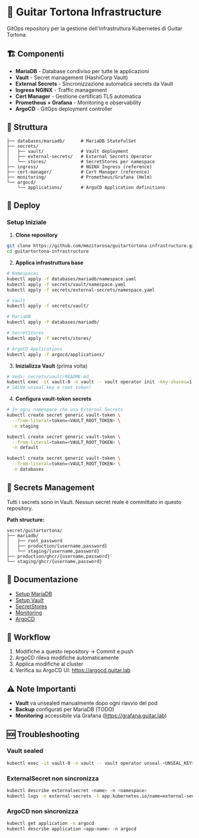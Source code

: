 # 🎸 Guitar Tortona Infrastructure

GitOps repository per la gestione dell'infrastruttura Kubernetes di Guitar Tortona.

## 🏗️ Componenti

- **MariaDB** - Database condiviso per tutte le applicazioni
- **Vault** - Secret management (HashiCorp Vault)
- **External Secrets** - Sincronizzazione automatica secrets da Vault
- **Ingress NGINX** - Traffic management
- **Cert Manager** - Gestione certificati TLS automatica
- **Prometheus + Grafana** - Monitoring e observability
- **ArgoCD** - GitOps deployment controller

## 📂 Struttura
```
├── databases/mariadb/      # MariaDB StatefulSet
├── secrets/
│   ├── vault/              # Vault deployment
│   ├── external-secrets/   # External Secrets Operator
│   └── stores/             # SecretStores per namespace
├── ingress/                # NGINX Ingress (reference)
├── cert-manager/           # Cert Manager (reference)
├── monitoring/             # Prometheus/Grafana (Helm)
└── argocd/
    └── applications/       # ArgoCD Application definitions
```

## 🚀 Deploy

### Setup Iniziale

1. **Clone repository**
```bash
git clone https://github.com/mmzitarosa/guitartortona-infrastructure.git
cd guitartortona-infrastructure
```

2. **Applica infrastruttura base**
```bash
# Namespaces
kubectl apply -f databases/mariadb/namespace.yaml
kubectl apply -f secrets/vault/namespace.yaml
kubectl apply -f secrets/external-secrets/namespace.yaml

# Vault
kubectl apply -f secrets/vault/

# MariaDB
kubectl apply -f databases/mariadb/

# SecretStores
kubectl apply -f secrets/stores/

# ArgoCD Applications
kubectl apply -f argocd/applications/
```

3. **Inizializza Vault** (prima volta)
```bash
# Vedi: secrets/vault/README.md
kubectl exec -it vault-0 -n vault -- vault operator init -key-shares=1 -key-threshold=1
# SALVA unseal key e root token!
```

4. **Configura vault-token secrets**
```bash
# In ogni namespace che usa External Secrets
kubectl create secret generic vault-token \
  --from-literal=token=<VAULT_ROOT_TOKEN> \
  -n staging

kubectl create secret generic vault-token \
  --from-literal=token=<VAULT_ROOT_TOKEN> \
  -n default

kubectl create secret generic vault-token \
  --from-literal=token=<VAULT_ROOT_TOKEN> \
  -n databases
```

## 🔐 Secrets Management

Tutti i secrets sono in Vault. Nessun secret reale è committato in questo repository.

**Path structure:**
```
secret/guitartortona/
├── mariadb/
│   ├── root_password
│   ├── production/{username,password}
│   └── staging/{username,password}
├── production/ghcr/{username,password}
└── staging/ghcr/{username,password}
```

## 📖 Documentazione

- [Setup MariaDB](databases/mariadb/README.md)
- [Setup Vault](secrets/vault/README.md)
- [SecretStores](secrets/stores/README.md)
- [Monitoring](monitoring/README.md)
- [ArgoCD](argocd/README.md)

## 🔄 Workflow

1. Modifiche a questo repository → Commit e push
2. ArgoCD rileva modifiche automaticamente
3. Applica modifiche al cluster
4. Verifica su ArgoCD UI: https://argocd.guitar.lab

## ⚠️ Note Importanti

- **Vault** va unsealed manualmente dopo ogni riavvio del pod
- **Backup** configurati per MariaDB (TODO)
- **Monitoring** accessibile via Grafana (https://grafana.guitar.lab)

## 🆘 Troubleshooting

### Vault sealed
```bash
kubectl exec -it vault-0 -n vault -- vault operator unseal <UNSEAL_KEY>
```

### ExternalSecret non sincronizza
```bash
kubectl describe externalsecret <name> -n <namespace>
kubectl logs -n external-secrets -l app.kubernetes.io/name=external-secrets
```

### ArgoCD non sincronizza
```bash
kubectl get application -n argocd
kubectl describe application <app-name> -n argocd
```
